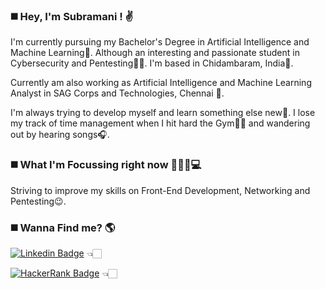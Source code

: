 ### ◼️ Hey, I'm Subramani !  ✌️

I'm currently pursuing my Bachelor's Degree in Artificial Intelligence and Machine Learning🧠. Although an interesting and passionate student in Cybersecurity and Pentesting🧑‍💻. I'm based in Chidambaram, India🛬.

Currently am also working as Artificial Intelligence and Machine Learning Analyst in SAG Corps and Technologies, Chennai 🏢.

I'm always trying to develop myself and learn something else new🧐. I lose my track of time management when I hit hard the Gym💪🏻 and wandering out by hearing songs🎧.

### ◼️ What I'm Focussing right now 👦🏻🔴💻

Striving to improve my skills on Front-End Development, Networking and Pentesting😉.

### ◼️ Wanna Find me? 🌎

[![Linkedin Badge](https://img.shields.io/badge/LinkedIn-0077B5?style=for-the-badge&logo=linkedin&logoColor=white&link=https://www.linkedin.com/in/hackie18)](https://www.linkedin.com/in/hackie18)    👈🏻

[![HackerRank Badge](https://img.shields.io/badge/-Hackerrank-2EC866?style=for-the-badge&logo=HackerRank&logoColor=white&link=https://www.hackerrank.com/iassubramani)](https://www.hackerrank.com/iassubramani)   👈🏻

